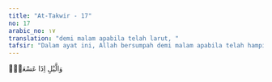 ```yaml
---
title: "At-Takwir - 17"
no: 17
arabic_no: ١٧
translation: "demi malam apabila telah larut, "
tafsir: "Dalam ayat ini, Allah bersumpah demi malam apabila telah hampir meninggalkan gelapnya."
---
```

وَالَّيْلِ اِذَا عَسْعَسَۙ